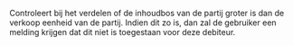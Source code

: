 Controleert bij het verdelen of de inhoudbos van de partij groter is dan de verkoop eenheid van de partij. Indien dit zo is, dan zal de gebruiker een melding krijgen dat dit niet is toegestaan voor deze debiteur.